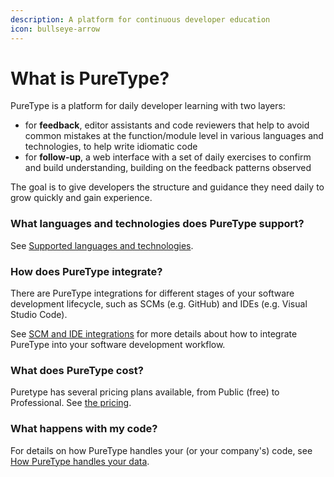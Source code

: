 ```yaml
---
description: A platform for continuous developer education
icon: bullseye-arrow
---
```


# What is PureType?

PureType is a platform for daily developer learning with two layers:

* for **feedback**, editor assistants and code reviewers that help to avoid common mistakes at the function/module level in various languages and technologies, to help write idiomatic code
* for **follow-up**, a web interface with a set of daily exercises to confirm and build understanding, building on the feedback patterns observed

The goal is to give developers the structure and guidance they need daily to grow quickly and gain experience.

### What languages and technologies does PureType support?

See [Supported languages and technologies](overview/supported-languages-and-technologies.md).

### How does PureType integrate?

There are PureType integrations for different stages of your software development lifecycle, such as SCMs (e.g. GitHub) and IDEs (e.g. Visual Studio Code).

See [SCM and IDE integrations](scm-and-ide-integrations.md) for more details about how to integrate PureType into your software development workflow.

### What does PureType cost?

Puretype has several pricing plans available, from Public (free) to Professional. See [the pricing](https://puretype.ai/#pricing).

### What happens with my code?

For details on how PureType handles your (or your company's) code, see [How PureType handles your data](how-puretype-handles-your-data.md).
